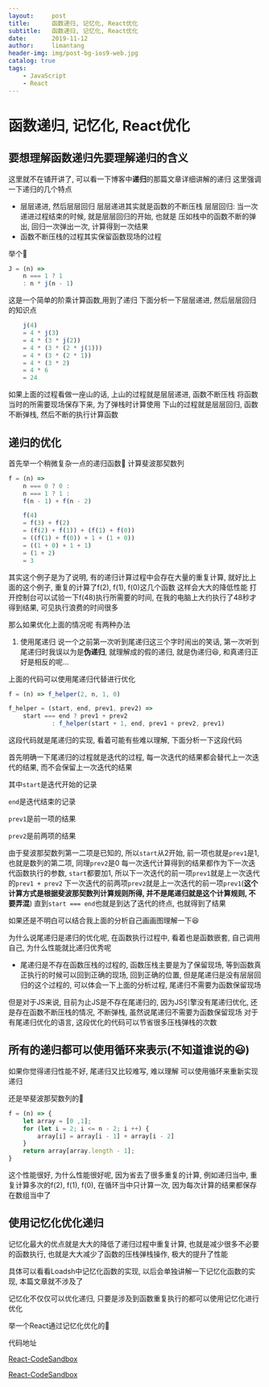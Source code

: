 ```yaml
---
layout:     post
title:      函数递归, 记忆化, React优化
subtitle:   函数递归, 记忆化, React优化
date:       2019-11-12
author:     limantang
header-img: img/post-bg-ios9-web.jpg
catalog: true
tags:
    - JavaScript
    - React
---
```



# 函数递归, 记忆化, React优化

## 要想理解函数递归先要理解递归的含义

这里就不在铺开讲了, 可以看一下博客中**递归**的那篇文章详细讲解的递归
这里强调一下递归的几个特点

- 层层递进, 然后层层回归
    层层递进其实就是函数的不断压栈
    层层回归: 当一次递进过程结束的时候, 就是层层回归的开始, 也就是
    压如栈中的函数不断的弹出, 回归一次弹出一次, 计算得到一次结果
- 函数不断压栈的过程其实保留函数现场的过程


举个🌰

```js
J = (n) => 
    n === 1 ? 1
    : n * j(n - 1)
```
这是一个简单的阶乘计算函数,用到了递归
下面分析一下层层递进, 然后层层回归的知识点

```js
    j(4)
    = 4 * j(3)
    = 4 * (3 * j(2))
    = 4 * (3 * (2 * j(1)))
    = 4 * (3 * (2 * 1))
    = 4 * (3 * 2)
    = 4 * 6
    = 24
```

如果上面的过程看做一座山的话, 上山的过程就是层层递进, 函数不断压栈
将函数当时的所需要现场保存下来,  为了弹栈时计算使用
下山的过程就是层层回归, 函数不断弹栈, 然后不断的执行计算函数

## 递归的优化

首先举一个稍微复杂一点的递归函数🌰
计算斐波那契数列

```js
f = (n) => 
    n === 0 ? 0 :
    n === 1 ? 1 :
    f(n - 1) + f(n - 2)
```

```js
    f(4)
    = f(3) + f(2)
    = (f(2) + f(1)) + (f(1) + f(0))
    = ((f(1) + f(0)) + 1 + (1 + 0))
    = ((1 + 0) + 1 + 1)
    = (1 + 2)
    = 3
```

其实这个例子是为了说明, 有的递归计算过程中会存在大量的重复计算, 就好比上面的这个例子, 重复的计算了f(2), f(1), f(0)这几个函数
这样会大大的降低性能
打开控制台可以试验一下f(48)执行所需要的时间, 在我的电脑上大约执行了48秒才得到结果, 可见执行浪费的时间很多

那么如果优化上面的情况呢
有两种办法

1. 使用尾递归
说一个之前第一次听到尾递归这三个字时闹出的笑话, 第一次听到尾递归时我误以为是**伪递归**, 
就理解成的假的递归, 就是伪递归😆, 和真递归正好是相反的呢…


上面的代码可以使用尾递归代替进行优化
 
```js
f = (n) => f_helper(2, n, 1, 0)

f_helper = (start, end, prev1, prev2) => 
	start === end ? prev1 + prev2
			: f_helper(start + 1, end, prev1 + prev2, prev1)
```

这段代码就是尾递归的实现, 看着可能有些难以理解, 下面分析一下这段代码

首先明确一下尾递归的过程就是迭代的过程, 每一次迭代的结果都会替代上一次迭代的结果, 而不会保留上一次迭代的结果

其中`start`是迭代开始的记录

`end`是迭代结束的记录

`prev1`是前一项的结果

`prev2`是前两项的结果

由于斐波那契数列第一二项是已知的, 所以`start`从2开始, 前一项也就是`prev1`是1, 也就是数列的第二项, 
同理`prev2`是0
每一次迭代计算得到的结果都作为下一次迭代函数执行的参数, 
`start`都要加1, 所以下一次迭代的前一项`prev1`就是上一次迭代的`prev1 + prev2`
下一次迭代的前两项`prev2`就是上一次迭代的前一项`prev1`(**这个计算方式是根据斐波那契数列计算规则所得, 并不是尾递归就是这个计算规则, 不要弄混**)
直到`start === end`也就是到达了迭代的终点, 也就得到了结果

如果还是不明白可以结合我上面的分析自己画画图理解一下😆

为什么说尾递归是递归的优化呢, 在函数执行过程中, 看着也是函数嵌套, 自己调用自己, 为什么性能就比递归优秀呢
	
- 尾递归是不存在函数压栈的过程的, 函数压栈主要是为了保留现场, 等到函数真正执行的时候可以回到正确的现场, 回到正确的位置, 
但是尾递归是没有层层回归的这个过程的, 可以体会一下上面的分析过程, 尾递归不需要为函数保留现场
	
但是对于JS来说, 目前为止JS是不存在尾递归的, 因为JS引擎没有尾递归优化, 还是存在函数不断压栈的情况, 不断弹栈, 
虽然说尾递归不需要为函数保留现场
对于有尾递归优化的语言, 这段优化的代码可以节省很多压栈弹栈的次数

## 所有的递归都可以使用循环来表示(不知道谁说的😃)

如果你觉得递归性能不好, 尾递归又比较难写, 难以理解
可以使用循环来重新实现递归

还是举斐波那契数列的🌰

```js
f = (n) => {
	let array = [0 ,1];
	for (let i = 2; i <= n - 2; i ++) {
		array[i] = array[i - 1] + array[i - 2]
	}
	return array[array.length - 1];
}
```


这个性能很好, 为什么性能很好呢, 因为省去了很多重复的计算, 例如递归当中, 重复计算多次的f(2), f(1), f(0), 在循环当中只计算一次, 因为每次计算的结果都保存在数组当中了

## 使用记忆化优化递归

记忆化最大的优点就是大大的降低了递归过程中重复计算, 也就是减少很多不必要的函数执行, 
也就是大大减少了函数的压栈弹栈操作, 极大的提升了性能

具体可以看看Loadsh中记忆化函数的实现, 以后会单独讲解一下记忆化函数的实现, 本篇文章就不涉及了

记忆化不仅仅可以优化递归, 只要是涉及到函数重复执行的都可以使用记忆化进行优化

举一个React通过记忆化优化的🌰

代码地址

[React-CodeSandbox](https://codesandbox.io/s/epic-bell-srft7)

[React-CodeSandbox](https://codesandbox.io/s/frosty-water-u2o8r)







